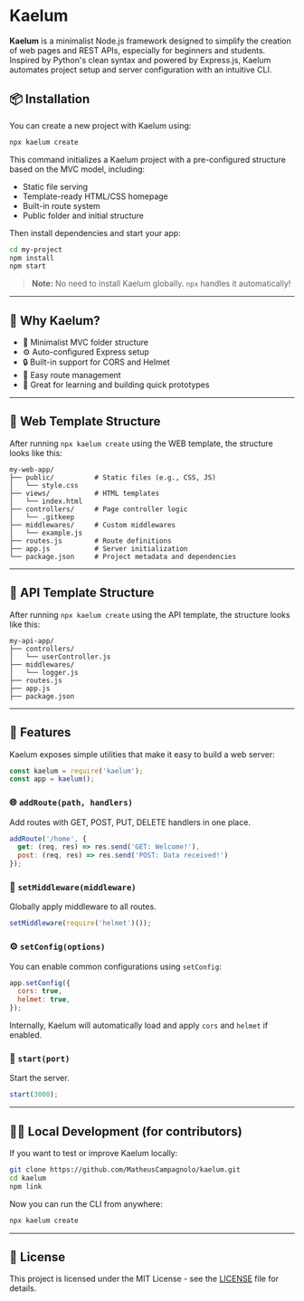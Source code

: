 # Kaelum

**Kaelum** is a minimalist Node.js framework designed to simplify the creation of web pages and REST APIs, especially for beginners and students. Inspired by Python's clean syntax and powered by Express.js, Kaelum automates project setup and server configuration with an intuitive CLI.

## 📦 Installation

You can create a new project with Kaelum using:

```bash
npx kaelum create
````

This command initializes a Kaelum project with a pre-configured structure based on the MVC model, including:

* Static file serving
* Template-ready HTML/CSS homepage
* Built-in route system
* Public folder and initial structure

Then install dependencies and start your app:

```bash
cd my-project
npm install
npm start
```

> **Note:** No need to install Kaelum globally. `npx` handles it automatically!

---

## 🧠 Why Kaelum?

* 📂 Minimalist MVC folder structure
* ⚙️ Auto-configured Express setup
* 🔒 Built-in support for CORS and Helmet
* 🧱 Easy route management
* 🧪 Great for learning and building quick prototypes

---

## 📁 Web Template Structure

After running `npx kaelum create` using the WEB template, the structure looks like this:

```
my-web-app/
├── public/          # Static files (e.g., CSS, JS)
│   └── style.css
├── views/           # HTML templates
│   └── index.html
├── controllers/     # Page controller logic
│   └── .gitkeep
├── middlewares/     # Custom middlewares
│   └── example.js
├── routes.js        # Route definitions
├── app.js           # Server initialization
└── package.json     # Project metadata and dependencies
```

---

## 📁 API Template Structure

After running `npx kaelum create` using the API template, the structure looks like this:

```
my-api-app/
├── controllers/
│   └── userController.js
├── middlewares/
│   └── logger.js
├── routes.js
├── app.js
├── package.json
```

---

## 🚀 Features

Kaelum exposes simple utilities that make it easy to build a web server:

```js
const kaelum = require('kaelum');
const app = kaelum();
```

### 🌐 `addRoute(path, handlers)`

Add routes with GET, POST, PUT, DELETE handlers in one place.

```js
addRoute('/home', {
  get: (req, res) => res.send('GET: Welcome!'),
  post: (req, res) => res.send('POST: Data received!')
});
```

### 🔐 `setMiddleware(middleware)`

Globally apply middleware to all routes.

```js
setMiddleware(require('helmet')());
```

### ⚙️ `setConfig(options)`

You can enable common configurations using `setConfig`:

```js
app.setConfig({
  cors: true,
  helmet: true,
});
```

Internally, Kaelum will automatically load and apply `cors` and `helmet` if enabled.

### 🚀 `start(port)`

Start the server.

```js
start(3000);
```

---

## 👨‍💻 Local Development (for contributors)

If you want to test or improve Kaelum locally:

```bash
git clone https://github.com/MatheusCampagnolo/kaelum.git
cd kaelum
npm link
```

Now you can run the CLI from anywhere:

```bash
npx kaelum create
```

---

## 📄 License

This project is licensed under the MIT License - see the [LICENSE](LICENSE) file for details.